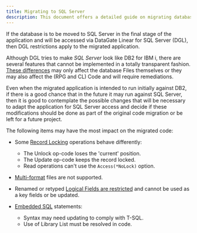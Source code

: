 ```yaml
---
title: Migrating to SQL Server
description: This document offers a detailed guide on migrating databases to SQL Server, covering preparation steps, migration strategies, and post-migration considerations to ensure a successful transition.
---
```



If the database is to be moved to SQL Server in the final stage of the application and will be accessed via DataGate Linear for SQL Server (DGL), then DGL restrictions apply to the migrated application.

Although DGL tries to make _SQL Server_ look like DB2 for IBM i, there are several features that cannot be implemented in a totally transparent fashion. [These differences](differences-dgi-dgl.html) may only affect the database Files themselves or they may also affect the (RPG and CL) Code and will require remediations.

Even when the migrated application is intended to run initially against DB2, if there is a good chance that in the future it may run against SQL Server, then it is good to contemplate the possible changes that will be necessary to adapt the application for SQL Server access and decide if these modifications should be done as part of the original code migration or be left for a future project.

The following items may have the most impact on the migrated code:
 - Some [Record Locking](mssql-record-locking.html) operations behave differently:
   + The Unlock op-code loses the 'current' position.
   + The Update op-code keeps the record locked.
   + Read operations can't use the `Access(*NoLock)` option.

 - [Multi-format](mssql-no-multi-format.html) files are not supported.

 - Renamed or retyped [Logical Fields are restricted](mssql-logical-field-restriction.html) and cannot be used as a key fields or be updated.

 - [Embedded SQL](mssql-embedded-sql.html) statements:
   + Syntax may need updating to comply with T-SQL.
   + Use of Library List must be resolved in code.

